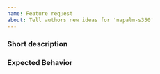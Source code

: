 ```yaml
---
name: Feature request
about: Tell authors new ideas for 'napalm-s350'
---
```

<!-- What feature do you miss? -->
### Short description

### Expected Behavior

